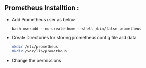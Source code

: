 ## Prometheus Installtion :

- Add Prometheus user as below

  `bash
  useradd --no-create-home --shell /bin/false prometheus
  `
- Create Directories for storing prometheus config file and data

  ```bash
  mkdir /etc/prometheus
  mkdir /var/lib/prometheus
  ```
- Change the permissions




